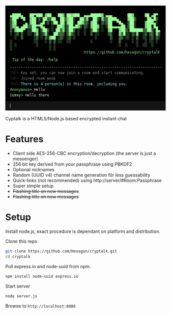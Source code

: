 ![cryptalk](/docs/screenshot.png)

Cyptalk is a HTML5/Node.js based encrypted instant chat

Features
========

  * Client side AES-256-CBC encryption/decryption (the server is just a messenger)
  * 256 bit key derived from your passphrase using PBKDF2
  * Optional nicknames
  * Random (UUID v4) channel name generation för less guessability
  * Quick-links (not recommended) using http://server/#Room:Passphrase
  * Super simple setup
  * ~~Flashing title on new messages~~
  * ~~Flashing title on new messages~~


Setup
========

Install node.js, exact procedure is dependant on platform and distribution.

Clone this repo
```bash
git clone https://github.com/Hexagon/cryptalk.git
cd cryptalk
```

Pull express.io and node-uuid from npm.
```bash
npm install node-uuid express.io
```

Start server
```bash
node server.js
```

Browse to ```http://localhost:8080```
